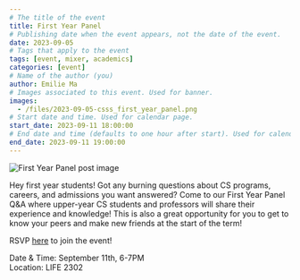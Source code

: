 ```yaml
---
# The title of the event
title: First Year Panel
# Publishing date when the event appears, not the date of the event.
date: 2023-09-05
# Tags that apply to the event
tags: [event, mixer, academics]
categories: [event]
# Name of the author (you)
author: Emilie Ma
# Images associated to this event. Used for banner.
images:
  - /files/2023-09-05-csss_first_year_panel.png
# Start date and time. Used for calendar page.
start_date: 2023-09-11 18:00:00
# End date and time (defaults to one hour after start). Used for calendar page.
end_date: 2023-09-11 19:00:00
---
```


![First Year Panel post image](/files/2023-09-05-csss_first_year_panel.png)

Hey first year students! Got any burning questions about CS programs, careers, and admissions you want answered? Come to our First Year Panel Q&A where upper-year CS students and professors will share their experience and knowledge! This is also a great opportunity for you to get to know your peers and make new friends at the start of the term! 

RSVP [here](https://forms.gle/cnqvDMnmBhzgDA999) to join the event!

Date & Time: September 11th, 6-7PM  
Location: LIFE 2302

